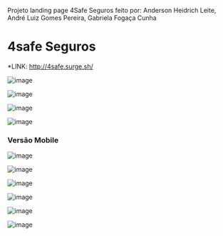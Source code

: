 Projeto landing page 4Safe Seguros feito por:
Anderson Heidrich Leite,
André Luiz Gomes Pereira,
Gabriela Fogaça Cunha

# 4safe Seguros

*LINK: http://4safe.surge.sh/


![image](https://user-images.githubusercontent.com/61711374/125206089-b0244380-e25b-11eb-804a-e9fcfb13780d.png)

![image](https://user-images.githubusercontent.com/61711374/125206101-c6ca9a80-e25b-11eb-8046-a3fc085bd91c.png)

![image](https://user-images.githubusercontent.com/61711374/125206112-d518b680-e25b-11eb-88fb-899567105a53.png)

![image](https://user-images.githubusercontent.com/61711374/125206118-e19d0f00-e25b-11eb-8249-3881e3ec1732.png)


### Versão Mobile

![image](https://user-images.githubusercontent.com/61711374/125206174-232dba00-e25c-11eb-8763-728f335ac888.png)

![image](https://user-images.githubusercontent.com/61711374/125206182-2de84f00-e25c-11eb-9675-183e14f0f9ce.png)

![image](https://user-images.githubusercontent.com/61711374/125206188-3f315b80-e25c-11eb-82a1-ec53eabf9a65.png)

![image](https://user-images.githubusercontent.com/61711374/125206234-8c153200-e25c-11eb-9b23-d0b315a6d6fe.png)

![image](https://user-images.githubusercontent.com/61711374/125206197-4a848700-e25c-11eb-9961-efaa84990251.png)

![image](https://user-images.githubusercontent.com/61711374/125206202-54a68580-e25c-11eb-9b5c-c481092ffb0d.png)

